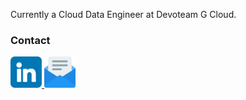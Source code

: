 <!--
<h1 align="center">
  Hey there
  
</h1>


@<div id="header" align="center">
  <img src="https://media.giphy.com/media/IoP0PvbbSWGAM/giphy.gif" width="300"/>
</div>
<img src="https://media.giphy.com/media/hvRJCLFzcasrR4ia7z/giphy.gif" width="30px"/>  
-->

Currently a Cloud Data Engineer at Devoteam G Cloud.

### Contact

<div id="badges">
  <a href="https://www.linkedin.com/in/hrialan/">
    <img src="./img/linkedin.png" width="50px" alt="LinkedIn Badge"/>
  </a>
  <a href="mailto:contact@hrialan.fr">
    <img src="./img/email.png" width="50px" alt="Email Badge"/>
  </a>
</div>
